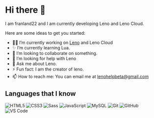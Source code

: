 # Hi there 👋

I am franland22 and I am currently developing Leno and Leno Cloud.




Here are some ideas to get you started:

- 👨‍💻 I’m currently working on <a href="https://leno.emigbrajjs5.repl.co/" class="button icon search">Leno</a> and Leno Cloud
- ✨ I’m currently learning Lua.
- 👯 I’m looking to collaborate on something.
- 🤔 I’m looking for help with Leno
- 💬 Ask me about Leno.
- ⚡ Fun fact: I am the creator of leno.
- 📫 How to reach me: You can email me at lenohelpbeta@gmail.com

## Languages that I know
![HTML5](https://img.shields.io/badge/-HTML5-%23E44D27?style=flat-square&logo=html5&logoColor=ffffff)
![CSS3](https://img.shields.io/badge/-CSS3-%231572B6?style=flat-square&logo=css3)
![Sass](https://img.shields.io/badge/-Sass-%23CC6699?style=flat-square&logo=sass&logoColor=ffffff)
![JavaScript](https://img.shields.io/badge/-JavaScript-black?style=flat-square&logo=javascript)
![MySQL](https://img.shields.io/badge/-MySQL-black?style=flat-square&logo=mysql)
![Git](https://img.shields.io/badge/-Git-black?style=flat-square&logo=git)
![GitHub](https://img.shields.io/badge/-GitHub-181717?style=flat-square&logo=github)
![VS Code](http://img.shields.io/badge/-VS%20Code-007ACC?style=flat-square&logo=visual-studio-code)



